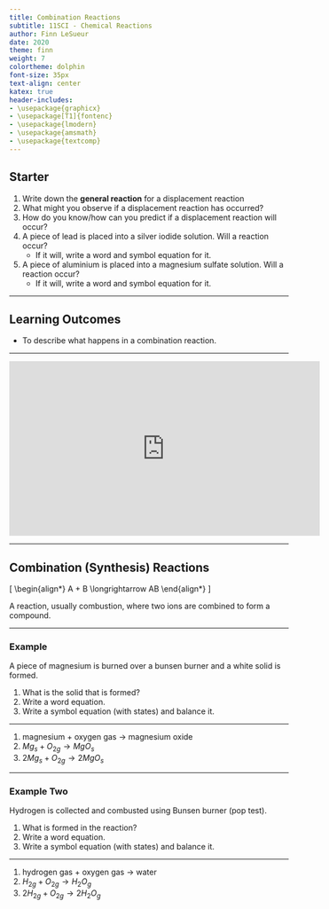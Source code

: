 ```yaml
---
title: Combination Reactions
subtitle: 11SCI - Chemical Reactions
author: Finn LeSueur
date: 2020
theme: finn
weight: 7
colortheme: dolphin
font-size: 35px
text-align: center
katex: true
header-includes:
- \usepackage{graphicx}
- \usepackage[T1]{fontenc}
- \usepackage{lmodern}
- \usepackage{amsmath}
- \usepackage{textcomp}
---
```


## Starter

1. Write down the __general reaction__ for a displacement reaction
2. What might you observe if a displacement reaction has occurred?
3. How do you know/how can you predict if a displacement reaction will occur?
4. A piece of lead is placed into a silver iodide solution. Will a reaction occur?
    - If it will, write a word and symbol equation for it.
5. A piece of aluminium is placed into a magnesium sulfate solution. Will a reaction occur?
    - If it will, write a word and symbol equation for it.

---

## Learning Outcomes

- To describe what happens in a combination reaction.

---

<iframe width="560" height="315" src="https://www.youtube.com/embed/w2ydd9rJHws" frameborder="0" allow="accelerometer; autoplay; encrypted-media; gyroscope; picture-in-picture" allowfullscreen></iframe>

---

## Combination (Synthesis) Reactions

\[
\begin{align*}
    A + B \longrightarrow AB
\end{align*}
\]

A reaction, usually combustion, where two ions are combined to form a compound.

---

### Example

A piece of magnesium is burned over a bunsen burner and a white solid is formed.

1. What is the solid that is formed?
2. Write a word equation.
3. Write a symbol equation (with states) and balance it.

---

1. magnesium + oxygen gas $\longrightarrow$ magnesium oxide
2. $Mg_{s} + O_{2g} \longrightarrow MgO_{s}$
3. $2Mg_{s} + O_{2g} \longrightarrow 2MgO_{s}$

---

### Example Two

Hydrogen is collected and combusted using Bunsen burner (pop test).

1. What is formed in the reaction?
2. Write a word equation.
3. Write a symbol equation (with states) and balance it.

---

1. hydrogen gas + oxygen gas $\longrightarrow$ water
2. $H_{2g} + O_{2g} \longrightarrow H_{2}O_{g}$
3. $2H_{2g} + O_{2g} \longrightarrow 2H_{2}O_{g}$
